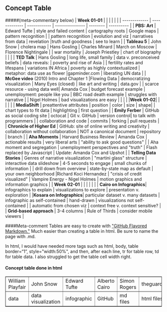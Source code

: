 ## Concept Table
#####(meta-commentary below) 
| **Week 01-01** | | |  |  | |
| ------------- | ------------- | ------------ | --------------- | -------- | ---------- |
| **PBS: Art** | Edward Tufte | style and failed content | cartography roots | Google maps | pattern recognition |
| pattern recognition | evolution and viz | narratives from data | revelation |truth and goodness | see to learn | 
| **Tableau 5** | John Snow | cholera map | Hans Gosling | Charles Minard | March on Moscow | Florence Nightingale |
| war mortality | Joseph Priestley | chart of biography | | |
| **TED Talk** | Hans Gosling | long life, small family | data v. preconceived beliefs | data reveals: | poverty and rise of Asia |
| fertility rates and lifespans | variations IN Africa | poverty as highly contextualized | metaphor: data use as flower |gapminder.com | liberating UN data |
| **McGee video** (2010) Intro and  Chapter 1 |Flowing Data | democratizing visualization | Many Eyes (closed) | like art and writing | data.gov |
| scarce resource - using data well| Amanda Cox | budget forecast example | unemployment: people like you | BBC road death example | struggles with narrative |
| Nigel Holmes | bad visualizations are easy | | | |
|**Week 01-02**| | | | |
| **MediaShift** | preattentive attributes | position | color | size | shape|
| chart types to fit data | highlighting | first question |
| **Emily Ferber** | GitHub as social coding site | octocat | Git v. GitHub | version control| to talk with programmers |
| collaboration and code | commits | forking | pull requests |
| **Chronicle of Higher Ed** | GitHub: site of online writing and creativity | collaboration without collaboration | NOT a canonical document | repository | branch |
| **Aha Moments** | Harvard Business Review | Amanda Cox | actionable results | very liberal arts | "ability to ask good questions" |
| Aha moment and segregation | unemployment perspectives and "truth" | Flash replaced by Javascript | Update: Amanda Cox and Upshot |
| **Telling Data Stories** | Genres of narrative visualization | "martini glass" structure | interactive data slideshow | 4-5 seconds to engage | small chunks of information |
| drill down from overview | state-by-state map as default | your own neighborhood |Richard Koci Hernandez | "crisis of credit visualized" | Vampire Energy - Nigel Holmes | motion graphics and information graphics |
| **Week 02-01** | | |  |  | |
| **Cairo on Infographics**| infographics to explain | visualizations to explore | presentation v. exploration |
|**Kosara on Infographics**| particular dataset v. many datasets | infographic as self-contained | hand-drawn | visualizations not self-contained |
| automatic from chosen viz | context free v. context sensitive? |
| **Grid-based approach** | 3-4 columns | Rule of Thirds | consider mobile viewers |


####Meta-comment
Tables are easy to create with ["GitHub Flavored Markdown."](https://help.github.com/articles/github-flavored-markdown/)
Much easier than creating a table in html. Be sure to name the page with .md. 

In html, I would have needed more tags such as html, body, table border=“1”, style="width:50%", and then, after each line, tr for table row, td for table data. I also struggled to get the table cell width right.

<html>
<body>

<h4>Concept table done in html</h4>

<table border=“1”>
  <tr>
    <td>William Playfair</td>
    <td>John Snow</td>		
    <td>Edward Tufte</td>
    <td>Alberto Cairo</td>
    <td>Simon Rogers</td>		
    <td>theguardian.com/data</td>
    <td>KnowMore</td>
  </tr>
  <tr>
  <td>data</td>
  <td>data visualization</td>
  <td>infographic</td>
  <td>GitHub</td>
  <td>md files</td>
  <td>html files</td>
  <td>pull request</td>
  </tr>
  </table>

</body>
</html>
